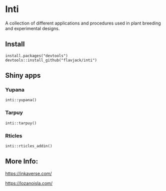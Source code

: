 # Inti

A collection of different applications and procedures used in plant breeding and experimental designs.

## Install

```{r eval=F}
install.packages("devtools")
devtools::install_github("flavjack/inti")
```
## Shiny apps

### Yupana

```{r eval=F}
inti::yupana()
```
### Tarpuy

```{r eval=F}
inti::tarpuy()
```

### Rticles

```{r eval=F}
inti::rticles_addin()
```

## More Info:

https://inkaverse.com/

https://lozanoisla.com/
